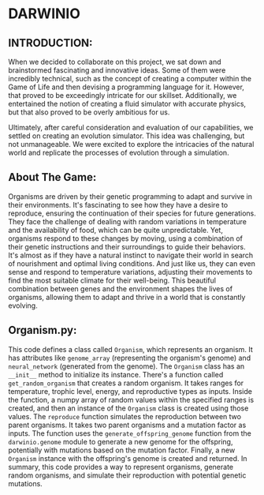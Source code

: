 # DARWINIO

## INTRODUCTION:

When we decided to collaborate on this project, we sat down and brainstormed
fascinating and innovative ideas. Some of them were incredibly technical, such
as the concept of creating a computer within the Game of Life and then devising
a programming language for it. However, that proved to be exceedingly intricate
for our skillset. Additionally, we entertained the notion of creating a fluid
simulator with accurate physics, but that also proved to be overly ambitious for
us.

Ultimately, after careful consideration and evaluation of our capabilities, we
settled on creating an evolution simulator. This idea was challenging, but not
unmanageable. We were excited to explore the intricacies of the natural world
and replicate the processes of evolution through a simulation.

## About The Game:

Organisms are driven by their genetic programming to adapt and survive in their
environments. It's fascinating to see how they have a desire to reproduce,
ensuring the continuation of their species for future generations. They face the
challenge of dealing with random variations in temperature and the availability
of food, which can be quite unpredictable. Yet, organisms respond to these
changes by moving, using a combination of their genetic instructions and their
surroundings to guide their behaviors. It's almost as if they have a natural
instinct to navigate their world in search of nourishment and optimal living
conditions. And just like us, they can even sense and respond to temperature
variations, adjusting their movements to find the most suitable climate for
their well-being. This beautiful combination between genes and the environment
shapes the lives of organisms, allowing them to adapt and thrive in a world that
is constantly evolving.

## Organism.py:

This code defines a class called `Organism`, which represents an organism. It
has attributes like `genome_array` (representing the organism's genome) and
`neural_network` (generated from the genome). The `Organism` class has an
`__init__` method to initialize its instance. There's a function called
`get_random_organism` that creates a random organism. It takes ranges for
temperature, trophic level, energy, and reproductive types as inputs. Inside the
function, a numpy array of random values within the specified ranges is created,
and then an instance of the `Organism` class is created using those values. The
`reproduce` function simulates the reproduction between two parent organisms. It
takes two parent organisms and a mutation factor as inputs. The function uses
the `generate_offspring_genome` function from the `darwinio.genome` module to
generate a new genome for the offspring, potentially with mutations based on the
mutation factor. Finally, a new `Organism` instance with the offspring's genome
is created and returned. In summary, this code provides a way to represent
organisms, generate random organisms, and simulate their reproduction with
potential genetic mutations.
